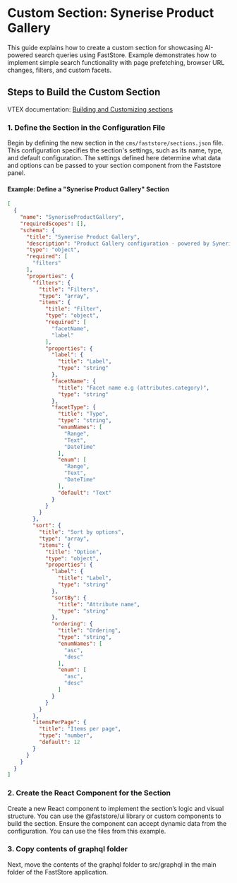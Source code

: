 # Custom Section: Synerise Product Gallery

This guide explains how to create a custom section for showcasing AI-powered search queries using FastStore.
Example demonstrates how to implement simple search functionality with page prefetching, browser URL changes, filters, and custom facets.

## Steps to Build the Custom Section

VTEX documentation: [Building and Customizing sections](https://developers.vtex.com/docs/guides/faststore/building-sections-creating-a-new-section) 

### 1. Define the Section in the Configuration File

Begin by defining the new section in the `cms/faststore/sections.json` file. This configuration specifies the section's settings, such as its name, type, and default configuration. The settings defined here determine what data and options can be passed to your section component from the Faststore panel.

#### Example: Define a "Synerise Product Gallery" Section

```json
[
  {
    "name": "SyneriseProductGallery",
    "requiredScopes": [],
    "schema": {
      "title": "Synerise Product Gallery",
      "description": "Product Gallery configuration - powered by Synerise",
      "type": "object",
      "required": [
        "filters"
      ],
      "properties": {
        "filters": {
          "title": "Filters",
          "type": "array",
          "items": {
            "title": "Filter",
            "type": "object",
            "required": [
              "facetName",
              "label"
            ],
            "properties": {
              "label": {
                "title": "Label",
                "type": "string"
              },
              "facetName": {
                "title": "Facet name e.g (attributes.category)",
                "type": "string"
              },
              "facetType": {
                "title": "Type",
                "type": "string",
                "enumNames": [
                  "Range",
                  "Text",
                  "DateTime"
                ],
                "enum": [
                  "Range",
                  "Text",
                  "DateTime"
                ],
                "default": "Text"
              }
            }
          }
        },
        "sort": {
          "title": "Sort by options",
          "type": "array",
          "items": {
            "title": "Option",
            "type": "object",
            "properties": {
              "label": {
                "title": "Label",
                "type": "string"
              },
              "sortBy": {
                "title": "Attribute name",
                "type": "string"
              },
              "ordering": {
                "title": "Ordering",
                "type": "string",
                "enumNames": [
                  "asc",
                  "desc"
                ],
                "enum": [
                  "asc",
                  "desc"
                ]
              }
            }
          }
        },
        "itemsPerPage": {
          "title": "Items per page",
          "type": "number",
          "default": 12
        }
      }
    }
  }
]
```

### 2. Create the React Component for the Section

Create a new React component to implement the section’s logic and visual structure. You can use the @faststore/ui library or custom components to build the section. Ensure the component can accept dynamic data from the configuration. You can use the files from this example.

### 3. Copy contents of graphql folder
Next, move the contents of the graphql folder to src/graphql in the main folder of the FastStore application.
